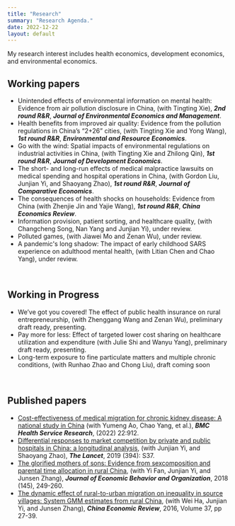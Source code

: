 ```yaml
---
title: "Research"
summary: "Research Agenda."
date: 2022-12-22
layout: default
---
```

My research interest includes health economics, development economics, and environmental economics.

## Working papers
- Unintended effects of environmental information on mental health: Evidence from air pollution disclosure in China, (with Tingting Xie), ***2nd round R&R***, ***Journal of Environmental Economics and Management***.
- Health benefits from improved air quality: Evidence from the pollution regulations in China’s “2+26” cities, (with Tingting Xie and Yong Wang), ***1st round R&R***, ***Environmental and Resource Economics***.
- Go with the wind: Spatial impacts of environmental regulations on industrial activities in China, (with Tingting Xie and Zhilong Qin),  ***1st round R&R***, ***Journal of Development Economics***.
- The short- and long-run effects of medical malpractice lawsuits on medical spending and hospital operations in China, (with Gordon Liu, Junjian Yi, and Shaoyang Zhao), ***1st round R&R***, ***Journal of Comparative Economics***.
- The consequences of health shocks on households: Evidence from China (with Zhenjie Jin and Yajie Wang), ***1st round R&R***, ***China Economics Review***.
- Information provision, patient sorting, and healthcare quality, (with Changcheng Song, Nan Yang and Junjian Yi), under review.
- Polluted games, (with Jiawei Mo and Zenan Wu), under review.
- A pandemic's long shadow: The impact of early childhood SARS experience on adulthood mental health, (with Litian Chen and Chao Yang), under review.

&nbsp;
## Working in Progress

- We’ve got you covered! The effect of public health insurance on rural entrepreneurship, (with Zhenggang Wang and Zenan Wu), preliminary draft ready, presenting.
- Pay more for less: Effect of targeted lower cost sharing on healthcare utilization and expenditure (with Julie Shi and Wanyu Yang), preliminary draft ready, presenting.
- Long-term exposure to fine particulate matters and multiple chronic conditions, (with Runhao Zhao and Chong Liu), draft coming soon

&nbsp;
## Published papers

- [Cost-effectiveness of medical migration for chronic kidney disease: A national study in China](https://pubmed.ncbi.nlm.nih.gov/35831849/) (with Yumeng Ao, Chao Yang, et al.), ***BMC Health Service Research***, (2022) 22:912.
- [Differential responses to market competition by private and public hospitals in China: a longitudinal analysis](https://www.sciencedirect.com/science/article/pii/S0140673619323736), (with Junjian Yi, and Shaoyang Zhao), ***The Lancet***, 2019 (394): S37.
- [The glorified mothers of sons: Evidence from sexcomposition and parental time allocation in rural China](https://www.sciencedirect.com/science/article/pii/S0167268117303165),
(with Yi Fan, Junjian Yi, and Junsen Zhang), ***Journal of Economic Behavior and Organization***, 2018 (145), 249-260.
- [The dynamic effect of rural-to-urban migration on inequality in source villages: System GMM estimates from rural China](https://www.sciencedirect.com/science/article/pii/S1043951X15001145), (with Wei Ha, Junjian Yi, and Junsen Zhang), ***China Economic Review***, 2016, Volume 37, pp 27-39.


